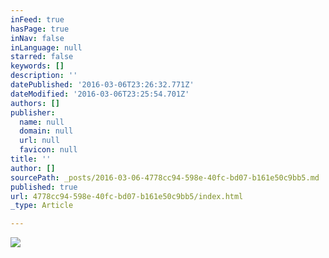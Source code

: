 ```yaml
---
inFeed: true
hasPage: true
inNav: false
inLanguage: null
starred: false
keywords: []
description: ''
datePublished: '2016-03-06T23:26:32.771Z'
dateModified: '2016-03-06T23:25:54.701Z'
authors: []
publisher:
  name: null
  domain: null
  url: null
  favicon: null
title: ''
author: []
sourcePath: _posts/2016-03-06-4778cc94-598e-40fc-bd07-b161e50c9bb5.md
published: true
url: 4778cc94-598e-40fc-bd07-b161e50c9bb5/index.html
_type: Article

---
```

![](https://the-grid-user-content.s3-us-west-2.amazonaws.com/eabdd8d4-bb32-4fe9-a0db-33585819e947.jpg)